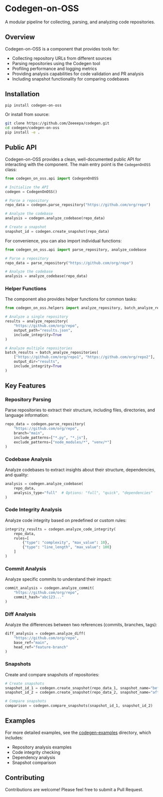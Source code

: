 # Codegen-on-OSS

A modular pipeline for collecting, parsing, and analyzing code repositories.

## Overview

Codegen-on-OSS is a component that provides tools for:

- Collecting repository URLs from different sources
- Parsing repositories using the Codegen tool
- Profiling performance and logging metrics
- Providing analysis capabilities for code validation and PR analysis
- Including snapshot functionality for comparing codebases

## Installation

```bash
pip install codegen-on-oss
```

Or install from source:

```bash
git clone https://github.com/Zeeeepa/codegen.git
cd codegen/codegen-on-oss
pip install -e .
```

## Public API

Codegen-on-OSS provides a clean, well-documented public API for interacting with the component. The main entry point is the `CodegenOnOSS` class:

```python
from codegen_on_oss.api import CodegenOnOSS

# Initialize the API
codegen = CodegenOnOSS()

# Parse a repository
repo_data = codegen.parse_repository("https://github.com/org/repo")

# Analyze the codebase
analysis = codegen.analyze_codebase(repo_data)

# Create a snapshot
snapshot_id = codegen.create_snapshot(repo_data)
```

For convenience, you can also import individual functions:

```python
from codegen_on_oss.api import parse_repository, analyze_codebase

# Parse a repository
repo_data = parse_repository("https://github.com/org/repo")

# Analyze the codebase
analysis = analyze_codebase(repo_data)
```

### Helper Functions

The component also provides helper functions for common tasks:

```python
from codegen_on_oss.helpers import analyze_repository, batch_analyze_repositories

# Analyze a single repository
results = analyze_repository(
    "https://github.com/org/repo",
    output_path="results.json",
    include_integrity=True
)

# Analyze multiple repositories
batch_results = batch_analyze_repositories(
    ["https://github.com/org/repo1", "https://github.com/org/repo2"],
    output_dir="results",
    include_integrity=True
)
```

## Key Features

### Repository Parsing

Parse repositories to extract their structure, including files, directories, and language information:

```python
repo_data = codegen.parse_repository(
    "https://github.com/org/repo",
    branch="main",
    include_patterns=["*.py", "*.js"],
    exclude_patterns=["node_modules/*", "venv/*"]
)
```

### Codebase Analysis

Analyze codebases to extract insights about their structure, dependencies, and quality:

```python
analysis = codegen.analyze_codebase(
    repo_data,
    analysis_type="full"  # Options: "full", "quick", "dependencies"
)
```

### Code Integrity Analysis

Analyze code integrity based on predefined or custom rules:

```python
integrity_results = codegen.analyze_code_integrity(
    repo_data,
    rules=[
        {"type": "complexity", "max_value": 10},
        {"type": "line_length", "max_value": 100}
    ]
)
```

### Commit Analysis

Analyze specific commits to understand their impact:

```python
commit_analysis = codegen.analyze_commit(
    "https://github.com/org/repo",
    commit_hash="abc123..."
)
```

### Diff Analysis

Analyze the differences between two references (commits, branches, tags):

```python
diff_analysis = codegen.analyze_diff(
    "https://github.com/org/repo",
    base_ref="main",
    head_ref="feature-branch"
)
```

### Snapshots

Create and compare snapshots of repositories:

```python
# Create snapshots
snapshot_id_1 = codegen.create_snapshot(repo_data_1, snapshot_name="before")
snapshot_id_2 = codegen.create_snapshot(repo_data_2, snapshot_name="after")

# Compare snapshots
comparison = codegen.compare_snapshots(snapshot_id_1, snapshot_id_2)
```

## Examples

For more detailed examples, see the [codegen-examples](https://github.com/Zeeeepa/codegen/tree/develop/codegen-examples) directory, which includes:

- Repository analysis examples
- Code integrity checking
- Dependency analysis
- Snapshot comparison

## Contributing

Contributions are welcome! Please feel free to submit a Pull Request.

